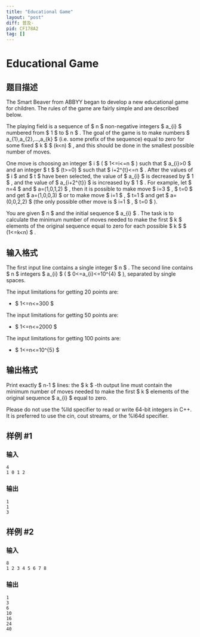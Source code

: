 ```yaml
---
title: "Educational Game"
layout: "post"
diff: 普及-
pid: CF178A2
tag: []
---
```


# Educational Game

## 题目描述

The Smart Beaver from ABBYY began to develop a new educational game for children. The rules of the game are fairly simple and are described below.

The playing field is a sequence of $ n $ non-negative integers $ a_{i} $ numbered from $ 1 $ to $ n $ . The goal of the game is to make numbers $ a_{1},a_{2},...,a_{k} $ (i.e. some prefix of the sequence) equal to zero for some fixed $ k $ $ (k<n) $ , and this should be done in the smallest possible number of moves.

One move is choosing an integer $ i $ ( $ 1<=i<=n $ ) such that $ a_{i}>0 $ and an integer $ t $ $ (t>=0) $ such that $ i+2^{t}<=n $ . After the values of $ i $ and $ t $ have been selected, the value of $ a_{i} $ is decreased by $ 1 $ , and the value of $ a_{i+2^{t}} $ is increased by $ 1 $ . For example, let $ n=4 $ and $ a=(1,0,1,2) $ , then it is possible to make move $ i=3 $ , $ t=0 $ and get $ a=(1,0,0,3) $ or to make move $ i=1 $ , $ t=1 $ and get $ a=(0,0,2,2) $ (the only possible other move is $ i=1 $ , $ t=0 $ ).

You are given $ n $ and the initial sequence $ a_{i} $ . The task is to calculate the minimum number of moves needed to make the first $ k $ elements of the original sequence equal to zero for each possible $ k $ $ (1<=k<n) $ .

## 输入格式

The first input line contains a single integer $ n $ . The second line contains $ n $ integers $ a_{i} $ ( $ 0<=a_{i}<=10^{4} $ ), separated by single spaces.

The input limitations for getting 20 points are:

- $ 1<=n<=300 $

The input limitations for getting 50 points are:

- $ 1<=n<=2000 $

The input limitations for getting 100 points are:

- $ 1<=n<=10^{5} $

## 输出格式

Print exactly $ n-1 $ lines: the $ k $ -th output line must contain the minimum number of moves needed to make the first $ k $ elements of the original sequence $ a_{i} $ equal to zero.

Please do not use the %lld specifier to read or write 64-bit integers in С++. It is preferred to use the cin, cout streams, or the %I64d specifier.

## 样例 #1

### 输入

```
4
1 0 1 2

```

### 输出

```
1
1
3

```

## 样例 #2

### 输入

```
8
1 2 3 4 5 6 7 8

```

### 输出

```
1
3
6
10
16
24
40

```

